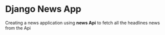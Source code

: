 
<h1>Django News App</h1>
<p> Creating a news application using <strong>news Api</strong> to fetch all the headlines news from the Api
